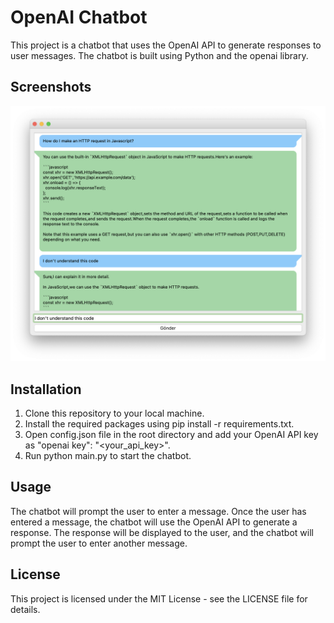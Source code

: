 # OpenAI Chatbot
This project is a chatbot that uses the OpenAI API to generate responses to user messages. The chatbot is built using Python and the openai library.

## Screenshots
![Example](screenshots/example.png)

## Installation
1. Clone this repository to your local machine.
2. Install the required packages using pip install -r requirements.txt.
3. Open config.json file in the root directory and add your OpenAI API key as "openai key": "<your_api_key>".
4. Run python main.py to start the chatbot.

## Usage
The chatbot will prompt the user to enter a message. Once the user has entered a message, the chatbot will use the OpenAI API to generate a response. The response will be displayed to the user, and the chatbot will prompt the user to enter another message.

## License
This project is licensed under the MIT License - see the LICENSE file for details.




